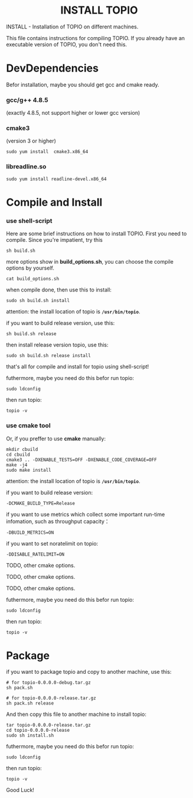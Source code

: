 # <center>INSTALL TOPIO</center>

INSTALL - Installation of TOPIO on different machines.

This file contains instructions for compiling TOPIO. If you already have an
executable version of TOPIO, you don't need this.

# DevDependencies

Befor installation, maybe you should get gcc and cmake ready.

### gcc/g++ 4.8.5
 (exactly 4.8.5, not support higher or lower gcc version)

### cmake3
(version 3 or higher)

```
sudo yum install  cmake3.x86_64
```

### libreadline.so

```
sudo yum install readline-devel.x86_64
```

# Compile and Install
### use shell-script
Here are some brief instructions on how to install TOPIO.  First you need to
compile.  Since you're impatient, try this

```
sh build.sh
```
more options show in **build_options.sh**, you can choose the compile options by yourself.

```
cat build_options.sh
```

when compile done, then use this to install:

```
sudo sh build.sh install
```

attention: the install location of topio is **`/usr/bin/topio`**.

if you want to build release version, use this:

```
sh build.sh release
```

then install release version topio, use this:

```
sudo sh build.sh release install
```

that's all for compile and install for topio using shell-script!


futhermore, maybe you need do this befor run topio:

```
sudo ldconfig
```

then run topio:

```
topio -v
```


### use cmake tool
Or, if you preffer to use **cmake** manually:

```
mkdir cbuild
cd cbuild
cmake3 .. -DXENABLE_TESTS=OFF -DXENABLE_CODE_COVERAGE=OFF 
make -j4
sudo make install
```

attention: the install location of topio is **`/usr/bin/topio`**.

if you want to build release version:

```
-DCMAKE_BUILD_TYPE=Release
```

if you want to use metrics which collect some important run-time infomation, such as throughput capacity：

```
-DBUILD_METRICS=ON
```

if you want to set noratelimit on topio:

```
-DDISABLE_RATELIMIT=ON
```

TODO, other cmake options.

TODO, other cmake options.

TODO, other cmake options.


futhermore, maybe you need do this befor run topio:

```
sudo ldconfig
```

then run topio:

```
topio -v
```


# Package
if you want to package topio and copy to another machine, use this:

```
# for topio-0.0.0.0-debug.tar.gz
sh pack.sh

# for topio-0.0.0.0-release.tar.gz
sh pack.sh release
```

And then copy this file to another machine to install topio:

```
tar topio-0.0.0.0-release.tar.gz
cd topio-0.0.0.0-release
sudo sh install.sh
```

futhermore, maybe you need do this befor run topio:

```
sudo ldconfig
```

then run topio:

```
topio -v
```

Good Luck!



